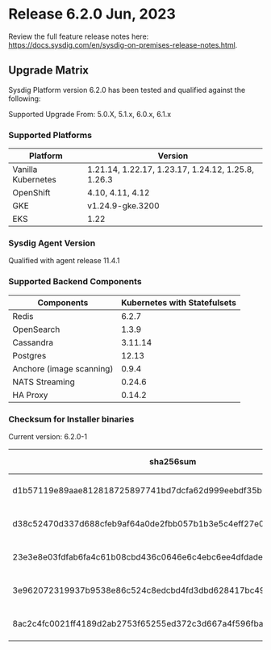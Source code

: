 Release 6.2.0 Jun, 2023
===

Review the full feature release notes here: https://docs.sysdig.com/en/sysdig-on-premises-release-notes.html.

Upgrade Matrix
---

Sysdig Platform version 6.2.0 has been tested and qualified against the following:

Supported Upgrade From: 5.0.X, 5.1.x, 6.0.x, 6.1.x

### Supported Platforms

| **Platform** | **Version** |
|---|---|
| Vanilla Kubernetes          | 1.21.14, 1.22.17, 1.23.17, 1.24.12, 1.25.8, 1.26.3 |
| OpenShift                   | 4.10, 4.11, 4.12 |
| GKE                         | v1.24.9-gke.3200 |
| EKS                         | 1.22 |

### Sysdig Agent Version

Qualified with agent release 11.4.1

### Supported Backend Components

| **Components** | **Kubernetes with Statefulsets** |
|---|---|
| Redis                      | 6.2.7 |
| OpenSearch                 | 1.3.9 |
| Cassandra                  | 3.11.14 |
| Postgres                   | 12.13 |
| Anchore (image scanning)   | 0.9.4 |
| NATS Streaming             | 0.24.6 |
| HA Proxy                   | 0.14.2 |


### Checksum for Installer binaries

Current version: 6.2.0-1

| **sha256sum** | **Installer binary** |
|---|---|
| d1b57119e89aae812818725897741bd7dcfa62d999eebdf35bbd8c4c440b71d0 | installer-darwin-amd64 |
| d38c52470d337d688cfeb9af64a0de2fbb057b1b3e5c4eff27e07f7193a3dabf | installer-darwin-arm64 |
| 23e3e8e03fdfab6fa4c61b08cbd436c0646e6c4ebc6ee4dfdade963416f4e3eb | installer-linux-amd64 |
| 3e962072319937b9538e86c524c8edcbd4fd3dbd628417bc497795f3b28b2f01 | installer-linux-arm |
| 8ac2c4fc0021ff4189d2ab2753f65255ed372c3d667a4f596fba7671842ec21d | installer-linux-arm64 |

